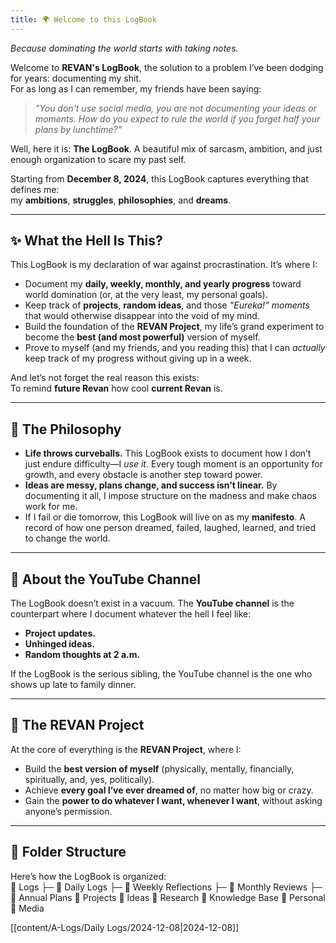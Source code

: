 ```yaml
---
title: 🌍 Welcome to this LogBook
---
```


*Because dominating the world starts with taking notes.*

Welcome to **REVAN's LogBook**, the solution to a problem I’ve been dodging for years: documenting my shit.  
For as long as I can remember, my friends have been saying:  
> *"You don't use social media, you are not documenting your ideas or moments. How do you expect to rule the world if you forget half your plans by lunchtime?"*  

Well, here it is: **The LogBook**. A beautiful mix of sarcasm, ambition, and just enough organization to scare my past self.  

Starting from **December 8, 2024**, this LogBook captures everything that defines me:  
my **ambitions**, **struggles**, **philosophies**, and **dreams**.

---

## ✨ What the Hell Is This?  
This LogBook is my declaration of war against procrastination. It’s where I:  

- Document my **daily, weekly, monthly, and yearly progress** toward world domination (or, at the very least, my personal goals).  
- Keep track of **projects**, **random ideas**, and those *“Eureka!” moments* that would otherwise disappear into the void of my mind.  
- Build the foundation of the **REVAN Project**, my life’s grand experiment to become the **best (and most powerful)** version of myself.  
- Prove to myself (and my friends, and you reading this) that I can *actually* keep track of my progress without giving up in a week.  

And let’s not forget the real reason this exists:  
To remind **future Revan** how cool **current Revan** is.  

---

## 🧠 **The Philosophy**  
- **Life throws curveballs.** This LogBook exists to document how I don’t just endure difficulty—I *use it*. Every tough moment is an opportunity for growth, and every obstacle is another step toward power.  
- **Ideas are messy, plans change, and success isn’t linear.** By documenting it all, I impose structure on the madness and make chaos work for me.  
- If I fail or die tomorrow, this LogBook will live on as my **manifesto**. A record of how one person dreamed, failed, laughed, learned, and tried to change the world.  

---

## 🎥 **About the YouTube Channel**  
The LogBook doesn’t exist in a vacuum. The **YouTube channel** is the counterpart where I document whatever the hell I feel like:  

- **Project updates.**  
- **Unhinged ideas.**  
- **Random thoughts at 2 a.m.**  

If the LogBook is the serious sibling, the YouTube channel is the one who shows up late to family dinner.  

---

## 🌌 **The REVAN Project**  
At the core of everything is the **REVAN Project**, where I:  

- Build the **best version of myself** (physically, mentally, financially, spiritually, and, yes, politically).  
- Achieve **every goal I’ve ever dreamed of**, no matter how big or crazy.  
- Gain the **power to do whatever I want, whenever I want**, without asking anyone’s permission.  

---

## 📂 **Folder Structure**  
Here’s how the LogBook is organized:  
📂 Logs
   ├─ 📂 Daily Logs
   ├─ 📂 Weekly Reflections
   ├─ 📂 Monthly Reviews
   ├─ 📂 Annual Plans
📂 Projects
📂 Ideas
📂 Research
📂 Knowledge Base
📂 Personal
📂 Media


[[content/A-Logs/Daily Logs/2024-12-08|2024-12-08]]